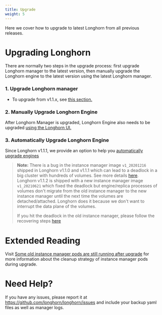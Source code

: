 ```yaml
---
title: Upgrade
weight: 5
---
```


Here we cover how to upgrade to latest Longhorn from all previous releases.

# Upgrading Longhorn

There are normally two steps in the upgrade process: first upgrade Longhorn manager to the latest version, then manually upgrade the Longhorn engine to the latest version using the latest Longhorn manager.

### 1. Upgrade Longhorn manager

- To upgrade from v1.1.x, see [this section.](./longhorn-manager)

### 2. Manually Upgrade Longhorn Engine

After Longhorn Manager is upgraded, Longhorn Engine also needs to be upgraded [using the Longhorn UI.](./upgrade-engine)

### 3. Automatically Upgrade Longhorn Engine
Since Longhorn v1.1.1, we provide an option to help you [automatically upgrade engines](./auto-uprade-engine)

> **Note:**
> There is a bug in the instance manager image `v1_20201216` shipped in Longhorn v1.1.0 and v1.1.1
> which can lead to a deadlock in a big cluster with hundreds of volumes.
> See more details [here](https://github.com/longhorn/longhorn/issues/2697).
> Longhorn v1.1.2 is shipped with a new instance manager image `v1_20210621` which fixed the deadlock
> but engine/replica processes of volumes don't migrate from the old instance manager to the new instance manager
> until the next time the volumes are detached/attached. Longhorn does it because we don't want to interrupt the
> data plane of the volumes.
>
> If you hit the deadlock in the old instance manager, please follow the recovering steps [here](https://github.com/longhorn/longhorn/issues/2697#issuecomment-879374809)

# Extended Reading
Visit [Some old instance manager pods are still running after upgrade](https://longhorn.io/kb/troubleshooting-some-old-instance-manager-pods-are-still-running-after-upgrade) for more information about the cleanup strategy of instance manager pods during upgrade.

# Need Help?

If you have any issues, please report it at
https://github.com/longhorn/longhorn/issues and include your backup yaml files
as well as manager logs.
